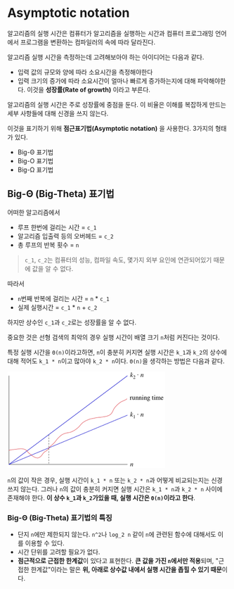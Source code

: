 # Asymptotic notation

알고리즘의 실행 시간은 컴퓨터가 알고리즘을 실행하는 시간과 컴퓨터 프로그래밍 언어에서 프로그램을 변환하는 컴파일러의 속에 따라 달라진다.

알고리즘 실행 시간을 측정하는데 고려해보아야 하는 아이디어는 다음과 같다.

* 입력 값의 규모와 양에 따라 소요시간을 측정해야한다
* 입력 크기의 증가에 따라 소요시간이 얼마나 빠르게 증가하는지에 대해 파악해야한다. 이것을 **성장률(Rate of growth)** 이라고 부른다.

알고리즘의 실행 시간은 주로 성장률에 중점을 둔다. 이 비율은 이해를 복잡하게 만드는 세부 사항들에 대해 신경을 쓰지 않는다.

이것을 표기하기 위해 **점근표기법(Asymptotic notation)** 을 사용한다. 3가지의 형태가 있다.

* Big-Θ 표기법
* Big-O 표기법
* Big-Ω 표기법

## Big-Θ (Big-Theta) 표기법

어떠한 알고리즘에서

* 루프 한번에 걸리는 시간 = `c_1`
* 알고리즘 입출력 등의 오버헤드 = `c_2`
* 총 루프의 반복 횟수 = `n`

> `c_1`, `c_2`는 컴퓨터의 성능, 컴파일 속도, 몇가지 외부 요인에 연관되어있기 때문에 값을 알 수 없다.

따라서

* `n`번째 반복에 걸리는 시간 = `n` * `c_1`
* 실제 실행시간 = `c_1` * `n` + `c_2`

하지만 상수인 `c_1`과 `c_2`로는 성장률을 알 수 없다.

중요한 것은 선형 검색의 최악의 경우 실행 시간이 배열 크기 `n`처럼 커진다는 것이다.

특정 실행 시간을 `Θ(n)`이라고하면, `n`이 충분히 커지면 실행 시간은 `k_1`과 `k_2`의 상수에 대해 적어도 `k_1 * n`이고 많아야 `k_2 * n`이다. `Θ(n)`을 생각하는 방법은 다음과 같다.

![asymptotic-notation-1](../resources/asymptotic-notation-1.png)

`n`의 값이 작은 경우, 실행 시간이 `k_1 * n` 또는 `k_2 * n`과 어떻게 비교되는지는 신경 쓰지 않는다. 그러나 `n`의 값이 충분히 커지면 실행 시간은 `k_1 * n`과 `k_2 * n` 사이에 존재해야 한다. **이 상수 `k_1`과 `k_2`가있을 때, 실행 시간은 `Θ(n)`이라고 한다**.

### Big-Θ (Big-Theta) 표기법의 특징

* 단지 `n`에만 제한되지 않는다. `n^2`나 `log_2 n` 같이 `n`에 관련된 함수에 대해서도 이를 이용할 수 있다.
* 시간 단위를 고려할 필요가 없다.
* **점근적으로 근접한 한계값**이 있다고 표현한다. **큰 값을 가진 `n`에서만 적용**되며, "근접한 한계값"이라는 말은 **위, 아래로 상수값 내에서 실행 시간을 좁힐 수 있기 때문**이다.
